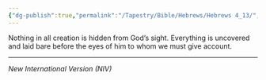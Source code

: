 ```yaml
---
{"dg-publish":true,"permalink":"/Tapestry/Bible/Hebrews/Hebrews 4_13/","title":"Hebrews 4:13","hide":true,"tags":["bible-verse","bible-verse"],"dgHomeLink":true,"dgShowLocalGraph":true,"dgEnableSearch":true}
---
```



Nothing in all creation is hidden from God’s sight. Everything is uncovered and laid bare before the eyes of him to whom we must give account.

---
*New International Version (NIV)*